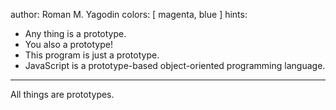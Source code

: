 author: Roman M. Yagodin
colors: [ magenta, blue ]
hints:
  - Any thing is a prototype.
  - You also a prototype!
  - This program is just a prototype.
  - JavaScript is a prototype-based object-oriented programming language.
---
All things are prototypes.
